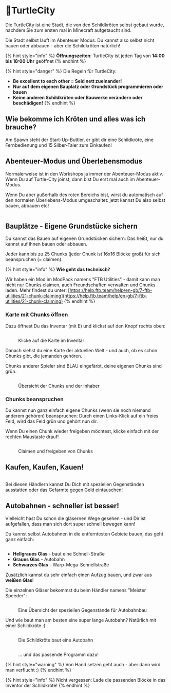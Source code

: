 # 🐢TurtleCity

Die TurtleCity ist eine Stadt, die von den Schildkröten selbst gebaut wurde, nachdem Sie zum ersten mal in Minecraft aufgetaucht sind.

Die Stadt selbst läuft im Abenteuer Modus. Du kannst also selbst nicht bauen oder abbauen - aber die Schildkröten natürlich!

{% hint style="info" %}
**Öffnungszeiten**: TurtleCity ist jeden Tag von **14:00 bis 18:00 Uhr** geöffnet
{% endhint %}

{% hint style="danger" %}
Die Regeln für TurtleCity:

* **Be excellent to each other = Seid nett zueinander!**
* **Nur auf dem eigenen Bauplatz oder Grundstück programmieren oder bauen**
* **Keine anderen Schildkröten oder Bauwerke verändern oder beschädigen!**
{% endhint %}

## Wie bekomme ich Kröten und alles was ich brauche?

Am Spawn steht der Start-Up-Buttler, er gibt dir eine Schildkröte, eine Fernbedienung und 15 Silber-Taler zum Einkaufen!

## Abenteuer-Modus und Überlebensmodus

Normalerweise ist in den Workshops ja immer der Abenteuer-Modus aktiv. Wenn Du auf Turtle-City joinst, dann bist Du erst mal auch im Abenteuer-Modus.

Wenn Du aber außerhalb des roten Bereichs bist, wirst du automatisch auf den normalen Überlebens-Modus umgeschaltet: jetzt kannst Du also selbst bauen, abbauen etc!

<figure><img src="../.gitbook/assets/TurtleCity-GameModus.png" alt=""><figcaption></figcaption></figure>

## Bauplätze - Eigene Grundstücke sichern

Du kannst das Bauen auf eigenen Grundstücken sichern: Das heißt, nur du kannst auf ihnen bauen oder abbauen.

Jeder kann bis zu 25 Chunks (jeder Chunk ist 16x16 Blöcke groß) für sich beanspruchen (= claimen).

{% hint style="info" %}
**Wie geht das technisch?**

Wir haben ein Mod im ModPack namens "FTB Utilities" - damit kann man nicht nur Chunks claimen, auch Freundschaften verwalten und Chunks laden. Mehr findest du unter: [https://help.ftb.team/help/en-gb/7-ftb-utilities/21-chunk-claiming](https://help.ftb.team/help/en-gb/7-ftb-utilities/21-chunk-claiming)
{% endhint %}

### Karte mit Chunks öffnen

Dazu öffnest Du das Inventar (mit E) und klickst auf den Knopf rechts oben:

<figure><img src="../.gitbook/assets/TurtleCity-Chunks1.png" alt=""><figcaption><p>Klicke auf die Karte im Inventar</p></figcaption></figure>

Danach siehst du eine Karte der aktuellen Welt - und auch, ob es schon Chunks gibt, die jemanden gehören.

Chunks anderer Spieler sind BLAU eingefärbt, deine eigenen Chunks sind grün.

<figure><img src="../.gitbook/assets/TurtleCity-Chunks2.png" alt=""><figcaption><p>Übersicht der Chunks und der Inhaber</p></figcaption></figure>

### Chunks beanspruchen

Du kannst nun ganz einfach eigene Chunks (wenn sie noch niemand anderem gehören) beanspruchen: Durch einen Links-Klick auf ein freies Feld, wird das Feld grün und gehört nun dir.

Wenn Du einen Chunk wieder freigeben möchtest, klicke einfach mit der rechten Maustaste drauf!

<figure><img src="../.gitbook/assets/TurtleCity-Chunks4.png" alt=""><figcaption><p>Claimen und freigeben von Chunks</p></figcaption></figure>



## Kaufen, Kaufen, Kauen!

<figure><img src="../.gitbook/assets/TurtleCity-Haendler.png" alt=""><figcaption></figcaption></figure>

Bei diesen Händlern kannst Du Dich mit speziellen Gegenständen ausstatten oder das Gefarmte gegen Geld eintauschen!

## Autobahnen - schneller ist besser!

Vielleicht hast Du schon die gläsernen Wege gesehen - und Dir ist aufgefallen, dass man sich dort super schnell bewegen kann!

Du kannst selbst Autobahnen in die entferntesten Gebiete bauen, das geht ganz einfach:

<figure><img src="../.gitbook/assets/TutrleCity-Schnellstrasse.png" alt=""><figcaption></figcaption></figure>

* **Hellgraues Glas** - baut eine Schnell-Straße
* **Graues Glas** - Autobahn
* **Schwarzes Glas** - Warp-Mega-Schnellstraße

Zusätzlich kannst du sehr einfach einen Aufzug bauen, und zwar aus **weißen Glas**!

Die einzelnen Gläser bekommst du beim Händler namens "Meister Speeder":

<figure><img src="../.gitbook/assets/TurtleCity-Autobahn-Haendler (2).png" alt=""><figcaption><p>Eine Übersicht der speziellen Gegenstände für Autobahnbau</p></figcaption></figure>

&#x20;Und wie baut man am besten eine super lange Autobahn? Natürlich mit einer Schildkröte :)

<figure><img src="../.gitbook/assets/TurtleCity-Autobahn-Bau (1).png" alt=""><figcaption><p>Die Schildkröte baut eine Autobahn</p></figcaption></figure>

<figure><img src="../.gitbook/assets/TutrleCity-AutobahnProgramm.png" alt=""><figcaption><p>... und das passende Programm dazu!</p></figcaption></figure>

{% hint style="warning" %}
Von Hand setzen geht auch - aber dann wird man verflucht :)
{% endhint %}

{% hint style="info" %}
Nicht vergessen: Lade die passenden Blöcke in das Inventor der Schildkröte!
{% endhint %}
